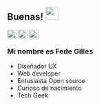 ## Buenas! <img src="https://raw.githubusercontent.com/iampavangandhi/iampavangandhi/master/gifs/Hi.gif" width="30px"></h2>

<a href="https://twitter.com/FedGilles">
  <img align="left" alt="Fedegilles Twitter" width="22px" src="https://cdn.jsdelivr.net/npm/simple-icons@v3/icons/twitter.svg" />
</a>
<a href="https://www.linkedin.com/in/federico-gilles-48751758/">
  <img align="left" alt="Fedegilles Linkdein" width="22px" src="https://cdn.jsdelivr.net/npm/simple-icons@v3/icons/linkedin.svg" />
</a>
<a href="https://github.com/fedegilles">
  <img align="left" alt="Fedegilles Github" width="22px" src="https://cdn.jsdelivr.net/npm/simple-icons@v3/icons/github.svg" />
</a>
<br />

### Mi nombre es Fede Gilles
- Diseñador UX
- Web developer
- Entusiasta Open source
- Curioso de nacimiento
- Tech Geek
